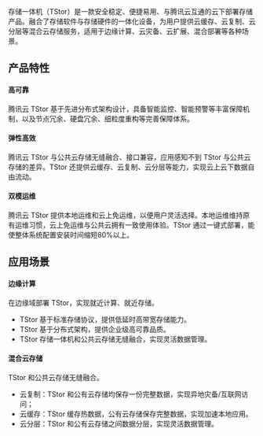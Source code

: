 存储一体机（TStor）是一款安全稳定、便捷易用、与腾讯云互通的云下部署存储产品。融合了存储软件与存储硬件的一体化设备，为用户提供云缓存、云复制、云分层等混合云存储服务，适用于边缘计算、云灾备、云扩展、混合部署等各种场景。


## 产品特性
#### 高可靠
腾讯云 TStor 基于先进分布式架构设计，具备智能监控、智能预警等丰富保障机制，以及节点冗余、硬盘冗余、细粒度重构等完善保障体系。

#### 弹性高效
腾讯云 TStor 与公共云存储无缝融合、接口兼容，应用感知不到 TStor 与公共云存储的差异。TStor 还提供云缓存、云复制、云分层等能力，实现云上云下数据自由流动。

#### 双模运维
腾讯云 TStor 提供本地运维和云上免运维，以便用户灵活选择。本地运维维持原有运维习惯，云上免运维与公共云拥有一致使用体验。TStor 通过一键式部署，能使整体系统配置安装时间缩短80%以上。


## 应用场景

#### 边缘计算
在边缘域部署 TStor，实现就近计算、就近存储。
- TStor 基于标准存储协议，提供低延时高带宽存储能力。
- TStor 基于分布式架构，提供企业级高可靠品质。
- TStor 存储一体机和公共云存储无缝融合，实现灵活数据管理。


#### 混合云存储
TStor 和公共云存储无缝融合。
- 云复制：TStor 和公有云存储均保存一份完整数据，实现异地灾备/互联网访问；
- 云缓存：TStor 缓存热数据，公有云存储保存完整数据，实现加速本地应用。
- 云分层：TStor 和公有云存储之间数据分层，实现灵活数据管理。




